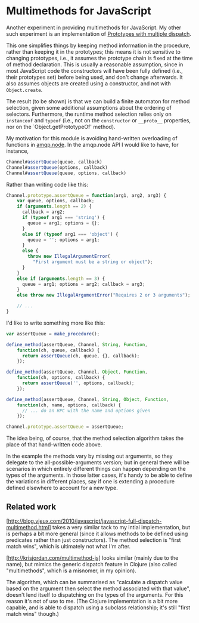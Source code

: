 # Multimethods for JavaScript

Another experiment in providing multimethods for JavaScript. My other
such experiment is an implementation of [Prototypes with multiple
dispatch][pmd].

This one simplifies things by keeping method information in the
procedure, rather than keeping it in the prototypes; this means it is
not sensitive to changing prototypes, i.e., it assumes the prototype
chain is fixed at the time of method declaration. This is usually a
reasonable assumption, since in most JavaScript code the constructors
will have been fully defined (i.e., their prototypes set) before being
used, and don't change afterwards. It also assumes objects are created
using a constructor, and not with `Object.create`.

The result (to be shown) is that we can build a finite automaton for
method selection, given some additional assumptions about the ordering
of selectors. Furthermore, the runtime method selection relies only on
`instanceof` and `typeof` (i.e., not on the `constructor` or
`__proto__` properties, nor on the `Object.getPrototypeOf' method).

My motivation for this module is avoiding hand-written overloading of
functions in [amqp.node][]. In the amqp.node API I would like to have,
for instance,

```js
Channel#assertQueue(queue, callback)
Channel#assertQueue(options, callback)
Channel#assertQueue(queue, options, callback)
```

Rather than writing code like this:

```js
Channel.prototype.assertQueue = function(arg1, arg2, arg3) {
    var queue, options, callback;
    if (arguments.length == 2) {
      callback = arg2;
      if (typeof arg1 === 'string') {
        queue = arg1; options = {};
      }
      else if (typeof arg1 === 'object') {
        queue = ''; options = arg1;
      }
      else {
        throw new IllegalArgumentError(
          "First argument must be a string or object");
      }
    }
    else if (arguments.length == 3) {
      queue = arg1; options = arg2; callback = arg3;
    }
    else throw new IllegalArgumentError("Requires 2 or 3 arguments");

    // ...
}
```

I'd like to write something more like this:

```js
var assertQueue = make_procedure();

define_method(assertQueue, Channel, String, Function,
    function(ch, queue, callback) {
      return assertQueue(ch, queue, {}, callback);
    });

define_method(assertQueue, Channel, Object, Function,
    function(ch, options, callback) {
      return assertQueue('', options, callback);
    });

define_method(assertQueue, Channel, String, Object, Function,
    function(ch, name, options, callback) {
      // ... do an RPC with the name and options given
    });

Channel.prototype.assertQueue = assertQueue;
```

The idea being, of course, that the method selection algorithm takes
the place of that hand-written code above.

In the example the methods vary by missing out arguments, so they
delegate to the all-possible-arguments version; but in general there
will be scenarios in which entirely different things can happen
depending on the types of the arguments. In those latter cases, it's
handy to be able to define the variations in different places, say if
one is extending a procedure defined elsewhere to account for a new
type.

## Related work

[http://blog.vjeux.com/2010/javascript/javascript-full-dispatch-multimethod.html]
takes a very similar tack to my intial implementation, but is perhaps
a bit more general (since it allows methods to be defined using
predicates rather than just constructors). The method selection is
"first match wins", which is ultimately not what I'm after.

[http://krisjordan.com/multimethod-js] looks similar (mainly due to
the name), but mimics the generic dispatch feature in Clojure (also
called "multimethods", which is a misnomer, in my opinion).

The algorithm, which can be summarised as "calculate a dispatch value
based on the argument then select the method associated with that
value", doesn't lend itself to dispatching on the types of the
arguments. For this reason it's not of use to me. (The Clojure
implementation is a bit more capable, and is able to dispatch using a
subclass relationship; it's still "first match wins" though.)

[pmd]: https://github.com/squaremo/js-pmd
[amqp.node]: https://github.com/squaremo/amqp.node
